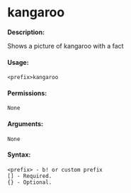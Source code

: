 # kangaroo

**Description:**

Shows a picture of kangaroo with a fact

#### Usage:

```
<prefix>kangaroo
```

#### Permissions:

```
None
```

#### Arguments:

```
None
```

#### Syntax:

```
<prefix> - b! or custom prefix
[] - Required.
{} - Optional.
```
